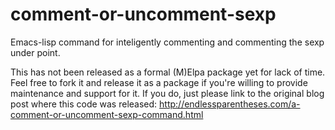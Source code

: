 # comment-or-uncomment-sexp
Emacs-lisp command for inteligently commenting and commenting the sexp under point.

This has not been released as a formal (M)Elpa package yet for lack of
time. Feel free to fork it and release it as a package if you're
willing to provide maintenance and support for it. If you do, just
please link to the original blog post where this code was released:
http://endlessparentheses.com/a-comment-or-uncomment-sexp-command.html

